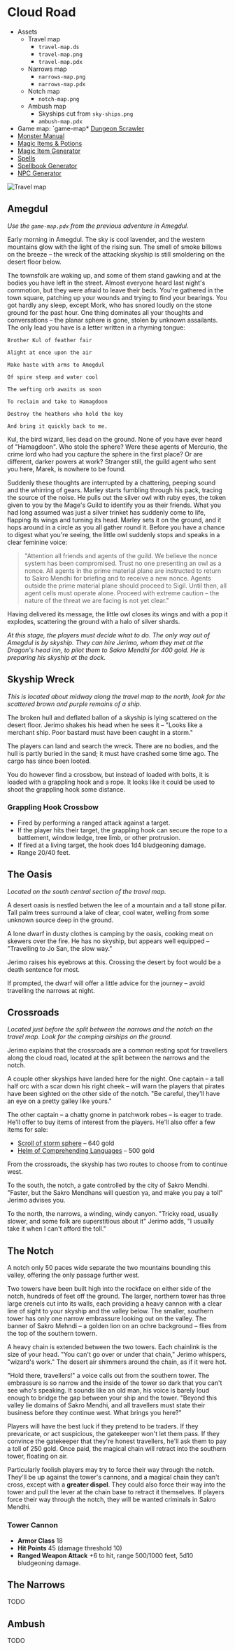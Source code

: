 Cloud Road
==========

* Assets
  * Travel map
    * `travel-map.ds`
    * `travel-map.png`
    * `travel-map.pdx`
  * Narrows map
    * `narrows-map.png`
    * `narrows-map.pdx`
  * Notch map
    * `notch-map.png`
  * Ambush map
    * Skyships cut from `sky-ships.png`
    * `ambush-map.pdx` 
* Game map: `game-map* [Dungeon Scrawler](https://probabletrain.itch.io/dungeon-scrawl)
* [Monster Manual](https://www.dndbeyond.com/monsters)
* [Magic Items & Potions](https://donjon.bin.sh/5e/magic_items/)
* [Magic Item Generator](https://5emagic.shop/generate)
* [Spells](https://www.dndbeyond.com/spells)
* [Spellbook Generator](https://5emagic.shop/spellbook/generate)
* [NPC Generator](https://www.kassoon.com/dnd/npc-generator/)

![Travel map](./travel-map.png)

Amegdul
-------

_Use the `game-map.pdx` from the previous adventure in Amegdul._

Early morning in Amegdul. The sky is cool lavender, and the western mountains glow with the light of the rising sun. The smell of smoke billows on the breeze – the wreck of the attacking skyship is still smoldering on the desert floor below.

The townsfolk are waking up, and some of them stand gawking and at the bodies you have left in the street. Almost everyone heard last night's commotion, but they were afraid to leave their beds. You're gathered in the town square, patching up your wounds and trying to find your bearings. You got hardly any sleep, except Mork, who has snored loudly on the stone ground for the past hour. One thing dominates all your thoughts and conversations – the planar sphere is gone, stolen by unknown assailants. The only lead you have is a letter written in a rhyming tongue:

```
Brother Kul of feather fair

Alight at once upon the air

Make haste with arms to Amegdul

Of spire steep and water cool

The wefting orb awaits us soon

To reclaim and take to Hamagdoon

Destroy the heathens who hold the key

And bring it quickly back to me.
```

Kul, the bird wizard, lies dead on the ground. None of you have ever heard of "Hamagdoon". Who stole the sphere? Were these agents of Mercurio, the crime lord who had you capture the sphere in the first place? Or are different, darker powers at work? Stranger still, the guild agent who sent you here, Marek, is nowhere to be found.

Suddenly these thoughts are interrupted by a chattering, peeping sound and the whirring of gears. Marley starts fumbling through his pack, tracing the source of the noise. He pulls out the silver owl with ruby eyes, the token given to you by the Mage's Guild to identify you as their friends. What you had long assumed was just a silver trinket has suddenly come to life, flapping its wings and turning its head. Marley sets it on the ground, and it hops around in a circle as you all gather round it. Before you have a chance to digest what you're seeing, the little owl suddenly stops and speaks in a clear feminine voice:

> "Attention all friends and agents of the guild. We believe the nonce system has been compromised. Trust no one presenting an owl as a nonce. All agents in the prime material plane are instructed to return to Sakro Mendhi for briefing and to receive a new nonce. Agents outside the prime material plane should proceed to Sigil. Until then, all agent cells must operate alone. Proceed with extreme caution – the nature of the threat we are facing is not yet clear."

Having delivered its message, the little owl closes its wings and with a pop it explodes, scattering the ground with a halo of silver shards.

_At this stage, the players must decide what to do. The only way out of Amegdul is by skyship. They can hire Jerimo, whom they met at the Dragon's head inn, to pilot them to Sakro Mendhi for 400 gold. He is preparing his skyship at the dock._

Skyship Wreck
-------------

_This is located about midway along the travel map to the north, look for the scattered brown and purple remains of a ship._

The broken hull and deflated ballon of a skyship is lying scattered on the desert floor. Jerimo shakes his head when he sees it – "Looks like a merchant ship. Poor bastard must have been caught in a storm."

The players can land and search the wreck. There are no bodies, and the hull is partly buried in the sand; it must have crashed some time ago. The cargo has since been looted. 

You do however find a crossbow, but instead of loaded with bolts, it is loaded with a grappling hook and a rope. It looks like it could be used to shoot the grappling hook some distance.

### Grappling Hook Crossbow
* Fired by performing a ranged attack against a target.
* If the player hits their target, the grappling hook can secure the rope to a battlement, window ledge, tree limb, or other protrusion.
* If fired at a living target, the hook does 1d4 bludgeoning damage.
* Range 20/40 feet.

The Oasis
---------

_Located on the south central section of the travel map._

A desert oasis is nestled betwen the lee of a mountain and a tall stone pillar. Tall palm trees surround a lake of clear, cool water, welling from some unknown source deep in the ground.

A lone dwarf in dusty clothes is camping by the oasis, cooking meat on skewers over the fire. He has no skyship, but appears well equipped – "Travelling to Jo San, the slow way."

Jerimo raises his eyebrows at this. Crossing the desert by foot would be a death sentence for most.

If prompted, the dwarf will offer a little advice for the journey – avoid travelling the narrows at night.

Crossroads
----------

_Located just before the split between the narrows and the notch on the travel map. Look for the camping airships on the ground._

Jerimo explains that the crossroads are a common resting spot for travellers along the cloud road, located at the split between the narrows and the notch.

A couple other skyships have landed here for the night. One captain – a tall half orc with a scar down his right cheek – will warn the players that pirates have been sighted on the other side of the notch. "Be careful, they'll have an eye on a pretty galley like yours."

The other captain – a chatty gnome in patchwork robes – is eager to trade. He'll offer to buy items of interest from the players. He'll also offer a few items for sale:

* [Scroll of storm sphere](https://www.dndbeyond.com/spells/storm-sphere) – 640 gold
* [Helm of Comprehending Languages](https://www.dndbeyond.com/magic-items/helm-of-comprehending-languages) – 500 gold

From the crossroads, the skyship has two routes to choose from to continue west. 

To the south, the notch, a gate controlled by the city of Sakro Mendhi. "Faster, but the Sakro Mendhans will question ya, and make you pay a toll" Jerimo advises you.

To the north, the narrows, a winding, windy canyon. "Tricky road, usually slower, and some folk are superstitious about it" Jerimo adds, "I usually take it when I can't afford the toll."

The Notch
---------

A notch only 50 paces wide separate the two mountains bounding this valley, offering the only passage further west.

Two towers have been built high into the rockface on either side of the notch, hundreds of feet off the ground. The larger, northern tower has three large crenels cut into its walls, each providing a heavy cannon with a clear line of sight to your skyship and the valley below. The smaller, southern tower has only one narrow embrassure looking out on the valley. The banner of Sakro Mehndi – a golden lion on an ochre background – flies from the top of the southern towern.

A heavy chain is extended between the two towers. Each chainlink is the size of your head. "You can't go over or under that chain," Jerimo whispers, "wizard's work." The desert air shimmers around the chain, as if it were hot.

"Hold there, travellers!" a voice calls out from the southern tower. The embrassure is so narrow and the inside of the tower so dark that you can't see who's speaking. It sounds like an old man, his voice is barely loud enough to bridge the gap between your ship and the tower. "Beyond this valley lie domains of Sakro Mendhi, and all travellers must state their business before they continue west. What brings you here?"

Players will have the best luck if they pretend to be traders. If they prevaricate, or act suspicious, the gatekeeper won't let them pass. If they convince the gatekeeper that they're honest travellers, he'll ask them to pay a toll of 250 gold. Once paid, the magical chain will retract into the southern tower, floating on air.

Particularly foolish players may try to force their way through the notch. They'll be up against the tower's cannons, and a magical chain they can't cross, except with a __greater dispel__. They could also force their way into the tower and pull the lever at the chain base to retract it themselves. If players force their way through the notch, they will be wanted criminals in Sakro Mendhi.

### Tower Cannon

* __Armor Class__ 18
* __Hit Points__ 45 (damage threshold 10)
* __Ranged Weapon Attack__ +6 to hit, range 500/1000 feet, 5d10 bludgeoning damage.

The Narrows
-----------

TODO

Ambush
------

TODO

